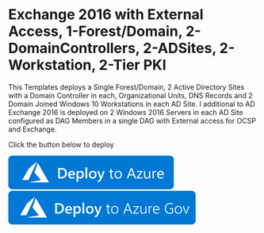 # Exchange 2016 with External Access, 1-Forest/Domain, 2-DomainControllers, 2-ADSites, 2-Workstation, 2-Tier PKI

This Templates deploys a Single Forest/Domain, 2 Active Directory Sites with a Domain Controller in each, Organizational Units, DNS Records and 2 Domain Joined Windows 10 Workstations in each AD Site.  I additional to AD Exchange 2016 is deployed on 2 Windows 2016 Servers in each AD Site configured as DAG Members in a single DAG with External access for OCSP and Exchange.

Click the button below to deploy

[![Deploy To Azure](https://raw.githubusercontent.com/Azure/azure-quickstart-templates/master/1-CONTRIBUTION-GUIDE/images/deploytoazure.svg?sanitize=true)](https://portal.azure.com/#create/Microsoft.Template/uri/https%3A%2F%2Fraw.githubusercontent.com%2Felliottfieldsjr%2FKillerHomeLab%2Fmaster%2FExchange2016-with-External-Access-1-Forest_2-DomainControllers_2-ADSites_2-Workstations%2Fazuredeploy.json)
[![Deploy To Azure US Gov](https://raw.githubusercontent.com/Azure/azure-quickstart-templates/master/1-CONTRIBUTION-GUIDE/images/deploytoazuregov.svg?sanitize=true)](https://portal.azure.us/#create/Microsoft.Template/uri/https%3A%2F%2Fraw.githubusercontent.com%2Felliottfieldsjr%2FKillerHomeLab%2Fmaster%2FExchange2016-with-External-Access-1-Forest_2-DomainControllers_2-ADSites_2-Workstations%2Fazuregovdeploy.json)
